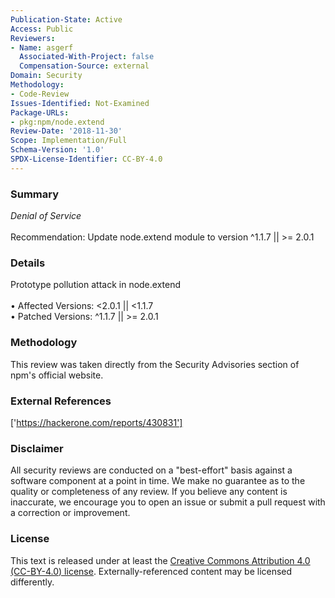 ```yaml
---
Publication-State: Active
Access: Public
Reviewers:
- Name: asgerf
  Associated-With-Project: false
  Compensation-Source: external
Domain: Security
Methodology:
- Code-Review
Issues-Identified: Not-Examined
Package-URLs:
- pkg:npm/node.extend
Review-Date: '2018-11-30'
Scope: Implementation/Full
Schema-Version: '1.0'
SPDX-License-Identifier: CC-BY-4.0
---
```

### Summary
*Denial of Service*<br><br>Recommendation: Update node.extend module to version ^1.1.7 || >= 2.0.1
### Details
Prototype pollution attack in node.extend
<br><br>• Affected Versions: <2.0.1 || <1.1.7
<br>• Patched Versions: ^1.1.7 || >= 2.0.1
### Methodology
This review was taken directly from the Security Advisories section of npm's official website.
### External References
['https://hackerone.com/reports/430831']
### Disclaimer
All security reviews are conducted on a "best-effort" basis against a software component at a point in time. We make no guarantee as to the quality or completeness of any review. If you believe any content is inaccurate, we encourage you to open an issue or submit a pull request with a correction or improvement.
### License
This text is released under at least the [Creative Commons Attribution 4.0 (CC-BY-4.0) license](https://creativecommons.org/licenses/by/4.0/legalcode.txt). Externally-referenced content may be licensed differently.
